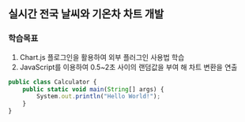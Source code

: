 ## 실시간 전국 날씨와 기온차 차트 개발

### 학습목표
1. Chart.js 플로그인을 활용하여 외부 플러그인 사용법 학습 
2. JavaScript를 이용하여 0.5~2초 사이의 랜덤값을 부여 해 차트 변환을 연출 
```js
public class Calculator {
    public static void main(String[] args) {
        System.out.println("Hello World!"); 
    }
}
```
